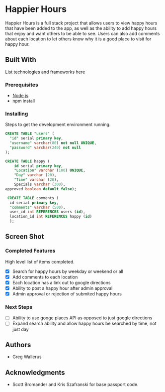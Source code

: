 # Happier Hours 

Happier Hours is a full stack project that allows users to view happy hours that have been added to the app, as well as the ability to add happy hours that enjoy and want others to be able to see. Users can also add comments about each location to let others know why it is a good place to visit for happy hour.  

## Built With

List technologies and frameworks here

### Prerequisites

- [Node.js](https://nodejs.org/en/)
- npm install
### Installing

Steps to get the development environment running.

```sql
CREATE TABLE "users" (
  "id" serial primary key,
  "username" varchar(80) not null UNIQUE,
  "password" varchar(240) not null
);

CREATE TABLE happy (
	id serial primary key,
	"Location" varchar (100) UNIQUE,
	"Day" varchar (20),
	"Time" varchar (20),
	Specials varchar (300),
approved boolean default false);

 CREATE TABLE comments (
  id serial primary key,
  "comments" varchar (500),
  user_id int REFERENCES users (id),
  location_id int REFERENCES happy (id)
  );
```

## Screen Shot





### Completed Features

High level list of items completed.

- [x] Search for happy hours by weekday or weekend or all
- [x] Add comments to each location
- [x] Each location has a link out to google directions
- [x] Ability to post a happy hour after admin approval
- [x] Admin approval or rejection of submited happy hours

### Next Steps

- [ ] Ability to use googe places API as opposed to just google directions
- [ ] Expand search ability and allow happy hours be searched by time, not just day

## Authors

* Greg Wallerus


## Acknowledgments

* Scott Bromander and Kris Szafranski for base passport code.
